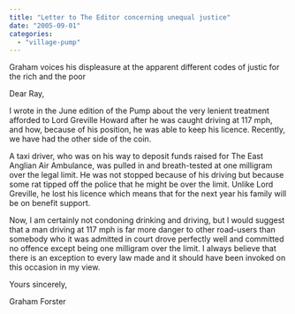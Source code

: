```yaml
---
title: "Letter to The Editor concerning unequal justice"
date: "2005-09-01"
categories: 
  - "village-pump"
---
```


Graham voices his displeasure at the apparent different codes of justic for the rich and the poor

Dear Ray,

I wrote in the June edition of the Pump about the very lenient treatment afforded to Lord Greville Howard after he was caught driving at 117 mph, and how, because of his position, he was able to keep his licence. Recently, we have had the other side of the coin.

A taxi driver, who was on his way to deposit funds raised for The East Anglian Air Ambulance, was pulled in and breath-tested at one milligram over the legal limit. He was not stopped because of his driving but because some rat tipped off the police that he might be over the limit. Unlike Lord Greville, he lost his licence which means that for the next year his family will be on benefit support.

Now, I am certainly not condoning drinking and driving, but I would suggest that a man driving at 117 mph is far more danger to other road-users than somebody who it was admitted in court drove perfectly well and committed no offence except being one milligram over the limit. I always believe that there is an exception to every law made and it should have been invoked on this occasion in my view.

Yours sincerely,

Graham Forster
